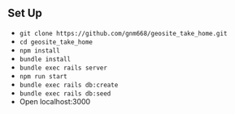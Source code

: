 
## Set Up

* `git clone https://github.com/gnm668/geosite_take_home.git`
* `cd geosite_take_home`
* `npm install`
* `bundle install`
* `bundle exec rails server`
* `npm run start`
* `bundle exec rails db:create`
* `bundle exec rails db:seed`
* Open localhost:3000
